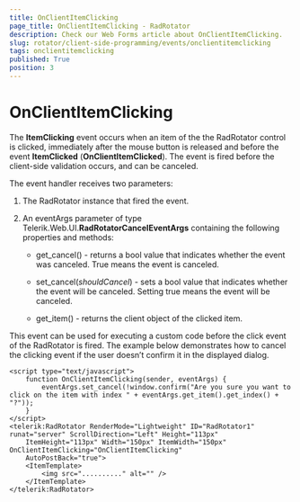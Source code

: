 ```yaml
---
title: OnClientItemClicking
page_title: OnClientItemClicking - RadRotator
description: Check our Web Forms article about OnClientItemClicking.
slug: rotator/client-side-programming/events/onclientitemclicking
tags: onclientitemclicking
published: True
position: 3
---
```


# OnClientItemClicking

The **ItemClicking** event occurs when an item of the the RadRotator control is clicked, immediately after the mouse button is released and before the event **ItemClicked** (**OnClientItemClicked**). The event is fired before the client-side validation occurs, and can be canceled.

The event handler receives two parameters:

1. The RadRotator instance that fired the event.

1. An eventArgs parameter of type Telerik.Web.UI.**RadRotatorCancelEventArgs** containing the following properties and methods:

	* get_cancel() - returns a bool value that indicates whether the event was canceled. True means the event is canceled.

	* set_cancel(*shouldCancel*) - sets a bool value that indicates whether the event will be canceled. Setting true means the event will be canceled.

	* get_item() - returns the client object of the clicked item.

This event can be used for executing a custom code before the click event of the RadRotator is fired. The example below demonstrates how to cancel the clicking event if the user doesn’t confirm it in the displayed dialog.

````ASP.NET
<script type="text/javascript">
	function OnClientItemClicking(sender, eventArgs) {
		eventArgs.set_cancel(!window.confirm("Are you sure you want to click on the item with index " + eventArgs.get_item().get_index() + "?"));
	}
</script>
<telerik:RadRotator RenderMode="Lightweight" ID="RadRotator1" runat="server" ScrollDirection="Left" Height="113px"
	ItemHeight="113px" Width="150px" ItemWidth="150px" OnClientItemClicking="OnClientItemClicking" 
	AutoPostBack="true">
	<ItemTemplate>
		<img src=".........." alt="" />
	</ItemTemplate>
</telerik:RadRotator>
````


